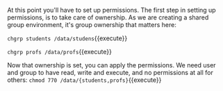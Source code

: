 At this point you'll have to set up permissions. The first step in setting up permissions, is to take care of ownership. As we are creating a shared group environment, it's group ownership that matters here:

`chgrp students /data/studens`{{execute}}

`chgrp profs /data/profs`{{execute}}

Now that ownership is set, you can apply the permissions. We need user and group to have read, write and execute, and no permissions at all for others: `chmod 770 /data/{students,profs}`{{execute}}
